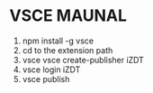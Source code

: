 # VSCE MAUNAL 

1. npm install -g vsce
2. cd to the extension path
3. vsce vsce create-publisher iZDT
4. vsce login iZDT
5. vsce publish

